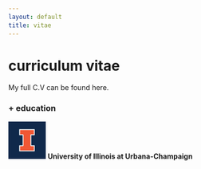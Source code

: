 ```yaml
---
layout: default
title: vitae
---
```


# curriculum vitae

My full C.V can be found here.

### + education

<p><span class="image left"><img src="assets/img/blocki_75.png" alt="" /></span> <b>University of Illinois at Urbana-Champaign</b>
